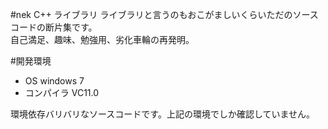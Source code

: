 ﻿#nek C++ ライブラリ
ライブラリと言うのもおこがましいくらいただのソースコードの断片集です。  
自己満足、趣味、勉強用、劣化車輪の再発明。

#開発環境
 * OS windows 7
 * コンパイラ VC11.0

環境依存バリバリなソースコードです。上記の環境でしか確認していません。